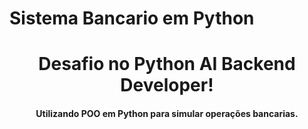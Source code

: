 # Sistema Bancario em Python

<h1 align="center">Desafio no Python AI Backend Developer!</h1>
<h4 align="center">Utilizando POO em Python para simular operações bancarias.</h4>

